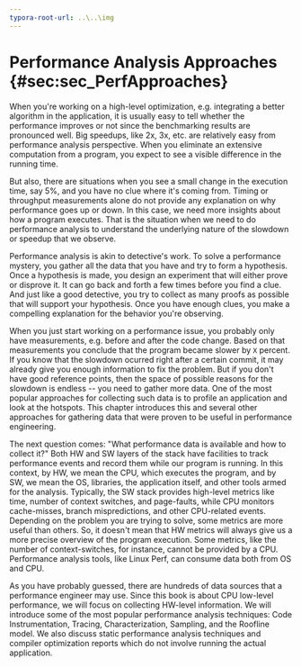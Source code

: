 ```yaml
---
typora-root-url: ..\..\img
---
```


# Performance Analysis Approaches {#sec:sec_PerfApproaches}

When you're working on a high-level optimization, e.g. integrating a better algorithm in the application, it is usually easy to tell whether the performance improves or not since the benchmarking results are pronounced well. Big speedups, like 2x, 3x, etc. are relatively easy from performance analysis perspective. When you eliminate an extensive computation from a program, you expect to see a visible difference in the running time. 

But also, there are situations when you see a small change in the execution time, say 5%, and you have no clue where it's coming from. Timing or throughput measurements alone do not provide any explanation on why performance goes up or down. In this case, we need more insights about how a program executes. That is the situation when we need to do performance analysis to understand the underlying nature of the slowdown or speedup that we observe.

Performance analysis is akin to detective's work. To solve a performance mystery, you gather all the data that you have and try to form a hypothesis. Once a hypothesis is made, you design an experiment that will either prove or disprove it. It can go back and forth a few times before you find a clue. And just like a good detective, you try to collect as many proofs as possible that will support your hypothesis. Once you have enough clues, you make a compelling explanation for the behavior you're observing.

When you just start working on a performance issue, you probably only have measurements, e.g. before and after the code change. Based on that measurements you conclude that the program became slower by `X` percent. If you know that the slowdown ocurred right after a certain commit, it may already give you enough information to fix the problem. But if you don't have good reference points, then the space of possible reasons for the slowdown is endless -- you need to gather more data. One of the most popular approaches for collecting such data is to profile an application and look at the hotspots. This chapter introduces this and several other approaches for gathering data that were proven to be useful in performance engineering. 

The next question comes: "What performance data is available and how to collect it?" Both HW and SW layers of the stack have facilities to track performance events and record them while our program is running. In this context, by HW, we mean the CPU, which executes the program, and by SW, we mean the OS, libraries, the application itself, and other tools armed for the analysis. Typically, the SW stack provides high-level metrics like time, number of context switches, and page-faults, while CPU monitors cache-misses, branch mispredictions, and other CPU-related events. Depending on the problem you are trying to solve, some metrics are more useful than others. So, it doesn't mean that HW metrics will always give us a more precise overview of the program execution. Some metrics, like the number of context-switches, for instance, cannot be provided by a CPU. Performance analysis tools, like Linux Perf, can consume data both from OS and CPU. 

As you have probably guessed, there are hundreds of data sources that a performance engineer may use. Since this book is about CPU low-level performance, we will focus on collecting HW-level information. We will introduce some of the most popular performance analysis techniques: Code Instrumentation, Tracing, Characterization, Sampling, and the Roofline model. We also discuss static performance analysis techniques and compiler optimization reports which do not involve running the actual application.